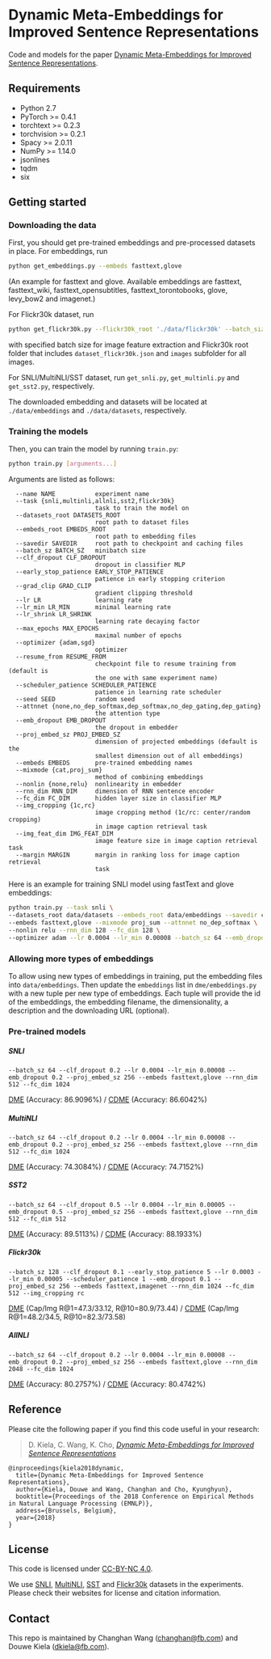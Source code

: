 # Dynamic Meta-Embeddings for Improved Sentence Representations
Code and models for the paper [Dynamic Meta-Embeddings for Improved Sentence Representations](https://arxiv.org/abs/1804.07983).

## Requirements

* Python 2.7
* PyTorch >= 0.4.1
* torchtext >= 0.2.3
* torchvision >= 0.2.1
* Spacy >= 2.0.11
* NumPy >= 1.14.0
* jsonlines
* tqdm
* six

## Getting started

### Downloading the data
First, you should get pre-trained embeddings and pre-processed datasets in place. For embeddings, run
```bash
python get_embeddings.py --embeds fasttext,glove
```
(An example for fasttext and glove. Available embeddings are fasttext, fasttext_wiki, fasttext_opensubtitles, fasttext_torontobooks, glove, levy_bow2 and imagenet.)

For Flickr30k dataset, run
```bash
python get_flickr30k.py --flickr30k_root './data/flickr30k' --batch_size 32
```
with specified batch size for image feature extraction and Flickr30k root folder that includes `dataset_flickr30k.json` and `images` subfolder for all images.

For SNLI/MultiNLI/SST dataset, run `get_snli.py`, `get_multinli.py` and `get_sst2.py`, respectively.

The downloaded embedding and datasets will be located at `./data/embeddings` and `./data/datasets`, respectively.
### Training the models
Then, you can train the model by running `train.py`:
```bash
python train.py [arguments...]
```
Arguments are listed as follows:
```
  --name NAME           experiment name
  --task {snli,multinli,allnli,sst2,flickr30k}
                        task to train the model on
  --datasets_root DATASETS_ROOT
                        root path to dataset files
  --embeds_root EMBEDS_ROOT
                        root path to embedding files
  --savedir SAVEDIR     root path to checkpoint and caching files
  --batch_sz BATCH_SZ   minibatch size
  --clf_dropout CLF_DROPOUT
                        dropout in classifier MLP
  --early_stop_patience EARLY_STOP_PATIENCE
                        patience in early stopping criterion
  --grad_clip GRAD_CLIP
                        gradient clipping threshold
  --lr LR               learning rate
  --lr_min LR_MIN       minimal learning rate
  --lr_shrink LR_SHRINK
                        learning rate decaying factor
  --max_epochs MAX_EPOCHS
                        maximal number of epochs
  --optimizer {adam,sgd}
                        optimizer
  --resume_from RESUME_FROM
                        checkpoint file to resume training from (default is
                        the one with same experiment name)
  --scheduler_patience SCHEDULER_PATIENCE
                        patience in learning rate scheduler
  --seed SEED           random seed
  --attnnet {none,no_dep_softmax,dep_softmax,no_dep_gating,dep_gating}
                        the attention type
  --emb_dropout EMB_DROPOUT
                        the dropout in embedder
  --proj_embed_sz PROJ_EMBED_SZ
                        dimension of projected embeddings (default is the
                        smallest dimension out of all embeddings)
  --embeds EMBEDS       pre-trained embedding names
  --mixmode {cat,proj_sum}
                        method of combining embeddings
  --nonlin {none,relu}  nonlinearity in embedder
  --rnn_dim RNN_DIM     dimension of RNN sentence encoder
  --fc_dim FC_DIM       hidden layer size in classifier MLP
  --img_cropping {1c,rc}
                        image cropping method (1c/rc: center/random cropping)
                        in image caption retrieval task
  --img_feat_dim IMG_FEAT_DIM
                        image feature size in image caption retrieval task
  --margin MARGIN       margin in ranking loss for image caption retrieval
                        task
```
Here is an example for training SNLI model using fastText and glove embeddings:
```bash
python train.py --task snli \
--datasets_root data/datasets --embeds_root data/embeddings --savedir checkpoints \
--embeds fasttext,glove --mixmode proj_sum --attnnet no_dep_softmax \
--nonlin relu --rnn_dim 128 --fc_dim 128 \
--optimizer adam --lr 0.0004 --lr_min 0.00008 --batch_sz 64 --emb_dropout 0.2 --clf_dropout 0.2
```
### Allowing more types of embeddings
To allow using new types of embeddings in training, put the embedding files into `data/embeddings`. Then update the
 `embeddings` list in `dme/embeddings.py` with a new tuple per new type of embeddings. Each tuple will provide the id of the 
 embeddings, the embedding filename, the dimensionality, a description and the downloading URL (optional). 

### Pre-trained models
##### SNLI
```--batch_sz 64 --clf_dropout 0.2 --lr 0.0004 --lr_min 0.00008 --emb_dropout 0.2 --proj_embed_sz 256 --embeds fasttext,glove --rnn_dim 512 --fc_dim 1024```

[DME](https://s3.amazonaws.com/fair-dme/snli_dme.checkpoint) (Accuracy: 86.9096%) / [CDME](https://s3.amazonaws.com/fair-dme/snli_cdme.checkpoint) (Accuracy: 86.6042%)
##### MultiNLI
```--batch_sz 64 --clf_dropout 0.2 --lr 0.0004 --lr_min 0.00008 --emb_dropout 0.2 --proj_embed_sz 256 --embeds fasttext,glove --rnn_dim 512 --fc_dim 1024```

[DME](https://s3.amazonaws.com/fair-dme/multinli_dme.checkpoint) (Accuracy: 74.3084%) / [CDME](https://s3.amazonaws.com/fair-dme/multinli_cdme.checkpoint) (Accuracy: 74.7152%)
##### SST2
```--batch_sz 64 --clf_dropout 0.5 --lr 0.0004 --lr_min 0.00005 --emb_dropout 0.5 --proj_embed_sz 256 --embeds fasttext,glove --rnn_dim 512 --fc_dim 512``` 

[DME](https://s3.amazonaws.com/fair-dme/sst2_dme.checkpoint) (Accuracy: 89.5113%) / [CDME](https://s3.amazonaws.com/fair-dme/sst2_cdme.checkpoint) (Accuracy: 88.1933%)
##### Flickr30k
```--batch_sz 128 --clf_dropout 0.1 --early_stop_patience 5 --lr 0.0003 --lr_min 0.00005 --scheduler_patience 1 --emb_dropout 0.1 --proj_embed_sz 256 --embeds fasttext,imagenet --rnn_dim 1024 --fc_dim 512 --img_cropping rc```

[DME](https://s3.amazonaws.com/fair-dme/flickr30k_dme.checkpoint) (Cap/Img R@1=47.3/33.12, R@10=80.9/73.44) / [CDME](https://s3.amazonaws.com/fair-dme/flickr30k_cdme.checkpoint) (Cap/Img R@1=48.2/34.5, R@10=82.3/73.58) 

##### AllNLI
```--batch_sz 64 --clf_dropout 0.2 --lr 0.0004 --lr_min 0.00008 --emb_dropout 0.2 --proj_embed_sz 256 --embeds fasttext,glove --rnn_dim 2048 --fc_dim 1024```

[DME](https://s3.amazonaws.com/fair-dme/allnli_dme.checkpoint) (Accuracy: 80.2757%) / [CDME](https://s3.amazonaws.com/fair-dme/allnli_cdme.checkpoint) (Accuracy: 80.4742%)

## Reference
Please cite the following paper if you find this code useful in your research:

> D. Kiela, C. Wang, K. Cho, [*Dynamic Meta-Embeddings for Improved Sentence Representations*](https://arxiv.org/abs/1804.07983)


```
@inproceedings{kiela2018dynamic,
  title={Dynamic Meta-Embeddings for Improved Sentence Representations},
  author={Kiela, Douwe and Wang, Changhan and Cho, Kyunghyun},
  booktitle={Proceedings of the 2018 Conference on Empirical Methods in Natural Language Processing (EMNLP)},
  address={Brussels, Belgium},
  year={2018}
}
```

## License

This code is licensed under [CC-BY-NC 4.0](https://creativecommons.org/licenses/by-nc/4.0/). 

We use [SNLI](https://nlp.stanford.edu/projects/snli/), [MultiNLI](https://www.nyu.edu/projects/bowman/multinli/), 
[SST](https://nlp.stanford.edu/sentiment/) and [Flickr30k](http://hockenmaier.cs.illinois.edu/DenotationGraph/) datasets 
in the experiments. Please check their websites for license and citation information.


## Contact
This repo is maintained by Changhan Wang ([changhan@fb.com](mailto:changhan@fb.com)) and Douwe Kiela ([dkiela@fb.com](mailto:dkiela@fb.com)).

